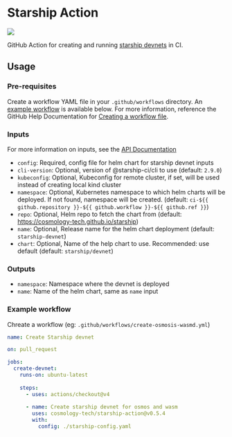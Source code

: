 # Starship Action

[![](https://github.com/cosmology-tech/starship-action/workflows/Test/badge.svg?branch=main)](https://github.com/cosmology-tech/starship-action/actions)

GitHub Action for creating and running [starship devnets](https://github.com/cosmology-tech/starship) in CI.

## Usage

### Pre-requisites

Create a workflow YAML file in your `.github/workflows` directory. An [example workflow](#example-workflow) is available below.
For more information, reference the GitHub Help Documentation for [Creating a workflow file](https://help.github.com/en/articles/configuring-a-workflow#creating-a-workflow-file).

### Inputs

For more information on inputs, see the [API Documentation](https://developer.github.com/v3/repos/releases/#input)

- `config`: Required, config file for helm chart for starship devnet inputs
- `cli-version`: Optional, version of @starship-ci/cli to use (default: `2.9.0`)
- `kubeconfig`: Optional, Kubeconfig for remote cluster, if set, will be used instead of creating local kind cluster
- `namespace`: Optional, Kubernetes namespace to which helm charts will be deployed. If not found, namespace will be created. (default: `ci-${{ github.repository }}-${{ github.workflow }}-${{ github.ref }}`)
- `repo`: Optional, Helm repo to fetch the chart from (default: https://cosmology-tech.github.io/starship)
- `name`: Optional, Release name for the helm chart deployment (default: `starship-devnet`)
- `chart`: Optional, Name of  the help chart to use. Recommended: use default (default: `starship/devnet`)

### Outputs
- `namespace`: Namespace where the devnet is deployed
- `name`: Name of the helm chart, same as `name` input

### Example workflow

Chreate a workflow (eg: `.github/workflows/create-osmosis-wasmd.yml`)
```yaml
name: Create Starship devnet

on: pull_request

jobs:
  create-devnet:
    runs-on: ubuntu-latest
    
    steps:
      - uses: actions/checkout@v4
        
      - name: Create starship devnet for osmos and wasm
        uses: cosmology-tech/starship-action@v0.5.4
        with:
          config: ./starship-config.yaml
```
